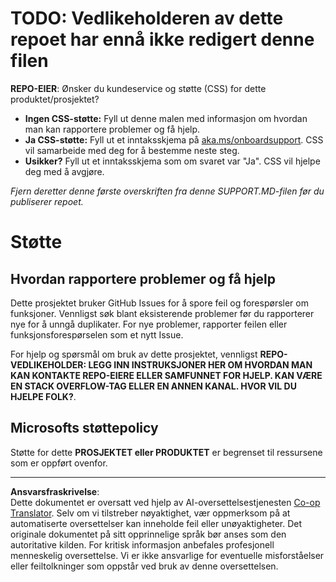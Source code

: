 <!--
CO_OP_TRANSLATOR_METADATA:
{
  "original_hash": "b7244261ee19497082edf33bcce64717",
  "translation_date": "2025-09-29T21:49:24+00:00",
  "source_file": "SUPPORT.md",
  "language_code": "no"
}
-->
# TODO: Vedlikeholderen av dette repoet har ennå ikke redigert denne filen

**REPO-EIER**: Ønsker du kundeservice og støtte (CSS) for dette produktet/prosjektet?

- **Ingen CSS-støtte:** Fyll ut denne malen med informasjon om hvordan man kan rapportere problemer og få hjelp.
- **Ja CSS-støtte:** Fyll ut et inntaksskjema på [aka.ms/onboardsupport](https://aka.ms/onboardsupport). CSS vil samarbeide med deg for å bestemme neste steg.
- **Usikker?** Fyll ut et inntaksskjema som om svaret var "Ja". CSS vil hjelpe deg med å avgjøre.

*Fjern deretter denne første overskriften fra denne SUPPORT.MD-filen før du publiserer repoet.*

# Støtte

## Hvordan rapportere problemer og få hjelp  

Dette prosjektet bruker GitHub Issues for å spore feil og forespørsler om funksjoner. Vennligst søk blant eksisterende 
problemer før du rapporterer nye for å unngå duplikater. For nye problemer, rapporter feilen eller 
funksjonsforespørselen som et nytt Issue.

For hjelp og spørsmål om bruk av dette prosjektet, vennligst **REPO-VEDLIKEHOLDER: LEGG INN INSTRUKSJONER HER 
OM HVORDAN MAN KAN KONTAKTE REPO-EIERE ELLER SAMFUNNET FOR HJELP. KAN VÆRE EN STACK OVERFLOW-TAG ELLER EN ANNEN
KANAL. HVOR VIL DU HJELPE FOLK?**.

## Microsofts støttepolicy  

Støtte for dette **PROSJEKTET eller PRODUKTET** er begrenset til ressursene som er oppført ovenfor.

---

**Ansvarsfraskrivelse**:  
Dette dokumentet er oversatt ved hjelp av AI-oversettelsestjenesten [Co-op Translator](https://github.com/Azure/co-op-translator). Selv om vi tilstreber nøyaktighet, vær oppmerksom på at automatiserte oversettelser kan inneholde feil eller unøyaktigheter. Det originale dokumentet på sitt opprinnelige språk bør anses som den autoritative kilden. For kritisk informasjon anbefales profesjonell menneskelig oversettelse. Vi er ikke ansvarlige for eventuelle misforståelser eller feiltolkninger som oppstår ved bruk av denne oversettelsen.